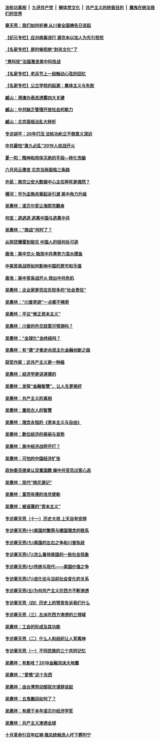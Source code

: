 

####  [法轮功真相](../../../../basic/blob/master/README.md?t=07101631) &nbsp;|&nbsp; [九评共产党](../../../../9ping.md/blob/master/README.md?t=07101631) &nbsp;|&nbsp; [解体党文化](../../../../jtdwh.md/blob/master/README.md?t=07101631)  &nbsp;|&nbsp; [共产主义的终极目的](../../../../gczydzjmd.md/blob/master/README.md?t=07101631) &nbsp;|&nbsp; [魔鬼在统治我们的世界](../../../../mgztzwmdsj.md/blob/master/README.md?t=07101631) 

#### [章天亮：我们如何祈祷 从川普全国祷告日说起](../pages/nsc423/n11944627.md?t=07101631) 

#### [【纪元专栏】应对病毒流行 渥京未以加人为先引担忧](../pages/nsc423/n11875714.md?t=07101631) 

#### [【名家专栏】是时候拒绝“封杀文化”了](../pages/nsc423/n11814093.md?t=07101631) 

#### [“黑科技”治国激发美中科技战](../pages/nsc423/n11638056.md?t=07101631) 

#### [【名家专栏】老兵节上一段触动心弦的回忆](../pages/nsc423/n11646016.md?t=07101631) 

#### [【名家专栏】公立学校的起源：集体主义与失败](../pages/nsc423/n11601833.md?t=07101631) 

#### [臧山：港澳办表态透露四大关键](../pages/nsc423/n11421628.md?t=07101631) 

#### [臧山：中共缺乏管理开放社会的能力](../pages/nsc423/n11407457.md?t=07101631) 

#### [臧山：北京面临治乱大转折](../pages/nsc423/n11406895.md?t=07101631) 

#### [专访胡平：20年打压 法轮功屹立不倒意义深远](../pages/nsc423/n11398800.md?t=07101631) 

#### [中共最怕“逢九必乱”2019人权战开火](../pages/nsc423/n11385248.md?t=07101631) 

#### [夏一阳：精神和肉体灭绝的手段—转化洗脑](../pages/nsc423/n11368250.md?t=07101631) 

#### [六月风云激变 北京当局面临三条路](../pages/nsc423/n11313668.md?t=07101631) 

#### [许茹：南京公安大数据中心主任猝死是偶然？](../pages/nsc423/n11064744.md?t=07101631) 

#### [横河：华为孟晚舟案起诉引渡 美中角力升级](../pages/nsc423/n11027230.md?t=07101631) 

#### [吴惠林：诺贝尔奖让海耶克翻身](../pages/nsc423/n10890049.md?t=07101631) 

#### [何坚：逃逃逃 逃离中国与逃离中共](../pages/nsc423/n10592891.md?t=07101631) 

#### [吴惠林：“商战”何时了？](../pages/nsc423/n10573558.md?t=07101631) 

#### [从网贷爆雷到股灾 中国人的钱何处可逃](../pages/nsc423/n10572800.md?t=07101631) 

#### [唐浩：美中交火 隐现中共黑势力混水摸鱼](../pages/nsc423/n10544040.md?t=07101631) 

#### [中美贸易战将如何影响中国的房市和币值](../pages/nsc423/n10543697.md?t=07101631) 

#### [唐浩：美中贸易战开火 烧出中共危机](../pages/nsc423/n10540126.md?t=07101631) 

#### [吴惠林：企业家是否应负较多的“社会责任”](../pages/nsc423/n10535022.md?t=07101631) 

#### [吴惠林：“川普奇迹”一点都不稀奇](../pages/nsc423/n10512808.md?t=07101631) 

#### [吴惠林：平议“修正资本主义”](../pages/nsc423/n10495724.md?t=07101631) 

#### [吴惠林：川普的外交政策可预测吗？](../pages/nsc423/n10462387.md?t=07101631) 

#### [吴惠林：“全球化”会终结吗？](../pages/nsc423/n10452838.md?t=07101631) 

#### [吴惠林：有“德”才能走向民主化金融创新之路](../pages/nsc423/n10432292.md?t=07101631) 

#### [获奖作家：这共产主义是一种癌](../pages/nsc423/n10431541.md?t=07101631) 

#### [吴惠林：经济学是讲道德的](../pages/nsc423/n10398014.md?t=07101631) 

#### [吴惠林：发挥“金融智慧”，让人生更美好](../pages/nsc423/n10375019.md?t=07101631) 

#### [吴惠林：共产主义的真相](../pages/nsc423/n10351394.md?t=07101631) 

#### [吴惠林：重拾古人的智慧](../pages/nsc423/n10337691.md?t=07101631) 

#### [吴惠林：理念永恒的《资本主义与自由》](../pages/nsc423/n10316274.md?t=07101631) 

#### [吴惠林：数位经济的美丽与哀愁](../pages/nsc423/n10292946.md?t=07101631) 

#### [吴惠林：美中经济战将开打？](../pages/nsc423/n10258825.md?t=07101631) 

#### [吴惠林：可怕的中国经济扩张](../pages/nsc423/n10219147.md?t=07101631) 

#### [政协委员提承认双重国籍 揭中共官员过客心态](../pages/nsc423/n10208809.md?t=07101631) 

#### [吴惠林：现代“桃花源记”](../pages/nsc423/n10185234.md?t=07101631) 

#### [吴惠林：富而有德的洛克斐勒](../pages/nsc423/n10142264.md?t=07101631) 

#### [吴惠林：被诬蔑的“资本主义”](../pages/nsc423/n10124816.md?t=07101631) 

#### [专访章天亮（十一）历史大戏 上天自有安排](../pages/nsc423/n10094905.md?t=07101631) 

#### [专访章天亮(十)美国的繁荣与建国理念的联系](../pages/nsc423/n10094899.md?t=07101631) 

#### [专访章天亮(九)美国的左右之争和川普执政](../pages/nsc423/n10094889.md?t=07101631) 

#### [专访章天亮(八)怎么看待美国的一些社会现象](../pages/nsc423/n10094857.md?t=07101631) 

#### [专访章天亮(七)传统与现代——美国价值之争](../pages/nsc423/n10093140.md?t=07101631) 

#### [专访章天亮(六)进化论与当前社会变化的关系](../pages/nsc423/n10092036.md?t=07101631) 

#### [专访章天亮(五)为何共产主义在西方不断渗透](../pages/nsc423/n10083620.md?t=07101631) 

#### [专访章天亮（四）历史上的预言告诉我们什么](../pages/nsc423/n10083606.md?t=07101631) 

#### [专访章天亮（三）左派在西方渗透的三领域](../pages/nsc423/n10081115.md?t=07101631) 

#### [吴惠林：工会的形成及其功能](../pages/nsc423/n10080633.md?t=07101631) 

#### [专访章天亮（二）什么人和组织让人背离神](../pages/nsc423/n10076637.md?t=07101631) 

#### [专访章天亮（一）不同民族的三个共同记忆](../pages/nsc423/n10074188.md?t=07101631) 

#### [吴惠林：有影呒？2018金融泡沫大地震](../pages/nsc423/n10040534.md?t=07101631) 

#### [吴惠林：“爱情”这个东西](../pages/nsc423/n10019423.md?t=07101631) 

#### [吴惠林：由台湾劳动部政次请辞说起](../pages/nsc423/n9979679.md?t=07101631) 

#### [吴惠林：五鬼搬运如何了？](../pages/nsc423/n9925338.md?t=07101631) 

#### [吴惠林：有感于本年诺贝尔经济学奖](../pages/nsc423/n9871883.md?t=07101631) 

#### [吴惠林：共产主义渗透全球](../pages/nsc423/n9812748.md?t=07101631) 

#### [十月革命引百年红祸 俄总统候选人吁下葬列宁](../pages/nsc423/n9810182.md?t=07101631) 

